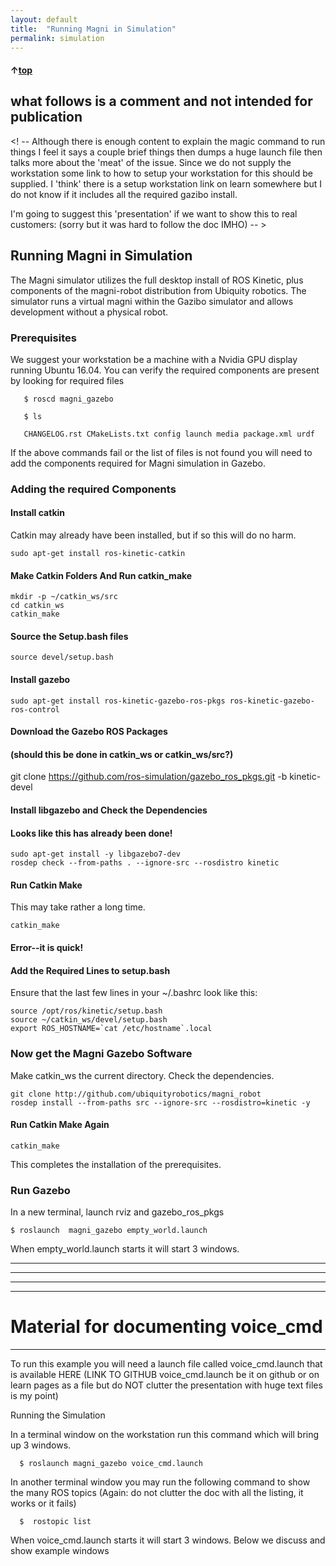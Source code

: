 ```yaml
---
layout: default
title:  "Running Magni in Simulation"
permalink: simulation
---
```


#### &uarr;[top](https://ubiquityrobotics.github.io/learn/)

## what follows is a comment and not intended for publication
<! --
Although there is enough content to explain the magic command to run things I feel it says a couple brief things then dumps a huge launch file then talks more about the 'meat' of the issue.  Since we do not supply the workstation some link to how to setup your workstation for this should be supplied.   I 'think' there is a setup workstation link on learn somewhere but I do not know if it includes all the required gazibo install.

I'm going to suggest this 'presentation' if we want to show this to real customers:   (sorry but it was hard to follow the doc IMHO)
-- >
## Running Magni in Simulation

The Magni simulator utilizes the full desktop install of ROS Kinetic, plus components of the magni-robot distribution from Ubiquity robotics.
The simulator runs a virtual magni within the Gazibo simulator and allows development without a physical robot.

### Prerequisites

We suggest your workstation be a machine with a Nvidia GPU display running Ubuntu 16.04.
You can verify the required components are present by looking for required files

       $ roscd magni_gazebo

       $ ls

       CHANGELOG.rst CMakeLists.txt config launch media package.xml urdf

If the above commands fail or the list of files is not found you will need to add the components required for Magni simulation in Gazebo.

### Adding the required Components

#### Install catkin

Catkin may already have been installed, but if so this will do no harm.

    sudo apt-get install ros-kinetic-catkin

#### Make Catkin Folders And Run catkin_make
    mkdir -p ~/catkin_ws/src
    cd catkin_ws
    catkin_make

#### Source the Setup.bash files
    source devel/setup.bash
#### Install gazebo
    sudo apt-get install ros-kinetic-gazebo-ros-pkgs ros-kinetic-gazebo-ros-control
#### Download the Gazebo ROS Packages
#### (should this be done in catkin_ws or catkin_ws/src?)
git clone https://github.com/ros-simulation/gazebo_ros_pkgs.git -b kinetic-devel

#### Install libgazebo and Check the Dependencies
#### Looks like this has already been done!

    sudo apt-get install -y libgazebo7-dev
    rosdep check --from-paths . --ignore-src --rosdistro kinetic

#### Run Catkin Make
This may take rather a long time.  


    catkin_make
#### Error--it is quick!
#### Add the Required Lines to setup.bash

Ensure that the last few lines in your ~/.bashrc look like this:

    source /opt/ros/kinetic/setup.bash  
    source ~/catkin_ws/devel/setup.bash  
    export ROS_HOSTNAME=`cat /etc/hostname`.local

### Now get the Magni Gazebo Software
Make catkin_ws the current directory. Check the dependencies.

    git clone http://github.com/ubiquityrobotics/magni_robot
    rosdep install --from-paths src --ignore-src --rosdistro=kinetic -y


#### Run Catkin Make Again

    catkin_make

This completes the installation of the prerequisites.

### Run Gazebo   
In a new terminal, launch rviz and gazebo_ros_pkgs

    $ roslaunch  magni_gazebo empty_world.launch

When empty_world.launch starts it will start 3 windows.   

--------------------
---
---
---
# Material for documenting voice_cmd

-----
To run this example you will need a launch file called   voice_cmd.launch that is available   HERE   (LINK TO GITHUB voice_cmd.launch be it on github or on learn pages as a file but do NOT clutter the presentation with huge text files is my point)

Running the Simulation

In a terminal window on the workstation run this command which will bring up 3 windows.

      $ roslaunch magni_gazebo voice_cmd.launch

In another terminal window you may run the following command to show the many ROS topics        (Again: do not clutter the doc with all the listing, it works or it fails)

      $  rostopic list

When voice_cmd.launch starts it will start 3 windows.   Below we discuss and show example windows

<put in the pictures and window screen shots Alan supplied all here now>
